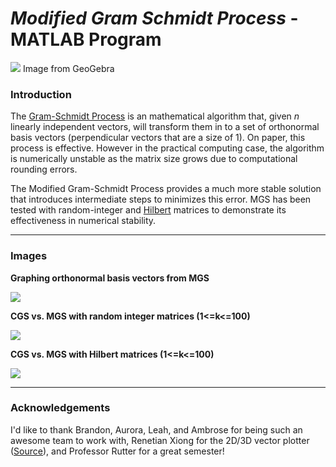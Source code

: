 # *Modified Gram Schmidt Process* - MATLAB Program
![](https://i.imgur.com/rJrjwmi.png)
Image from GeoGebra
### Introduction
The [Gram-Schmidt Process](https://en.wikipedia.org/wiki/Gram%E2%80%93Schmidt_process) is an mathematical algorithm that, given *n* linearly independent vectors, will transform them in to a set of orthonormal basis vectors (perpendicular vectors that are a size of 1). On paper, this process is effective. However in the practical computing case, the algorithm is numerically unstable as the matrix size grows due to computational rounding errors. 

The Modified Gram-Schmidt Process provides a much more stable solution that introduces  intermediate steps to minimizes this error. MGS has been tested with random-integer and [Hilbert](https://en.wikipedia.org/wiki/Hilbert_matrix) matrices to demonstrate its effectiveness in numerical stability.

---
### Images
**Graphing orthonormal basis vectors from MGS**

![](https://i.imgur.com/VZITyD4.png)


**CGS vs. MGS with random integer matrices (1<=k<=100)**

![](https://i.imgur.com/yrYJCYj.png)


**CGS vs. MGS with Hilbert matrices (1<=k<=100)**

![](https://i.imgur.com/iE8O2mP.png)



---
### Acknowledgements
I'd like to thank Brandon, Aurora, Leah, and Ambrose for being such an awesome team to work with, Renetian Xiong for the 2D/3D vector plotter ([Source](https://www.mathworks.com/matlabcentral/fileexchange/7470-plot-2d-3d-vector-with-arrowhttps://)), and Professor Rutter for a great semester!
